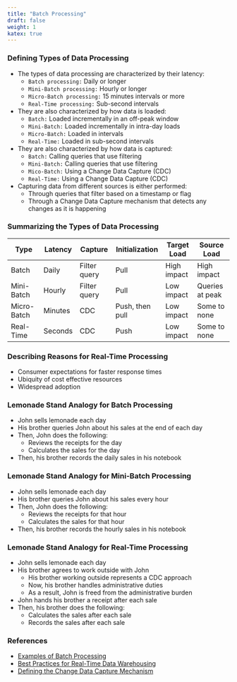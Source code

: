 ```yaml
---
title: "Batch Processing"
draft: false
weight: 1
katex: true
---
```


### Defining Types of Data Processing
- The types of data processing are characterized by their latency:
	- `Batch processing:` Daily or longer
	- `Mini-Batch processing:` Hourly or longer
	- `Micro-Batch processing:` $15$ minutes intervals or more
	- `Real-Time processing:` Sub-second intervals
- They are also characterized by how data is loaded:
	- `Batch:` Loaded incrementally in an off-peak window
	- `Mini-Batch:` Loaded incrementally in intra-day loads
	- `Micro-Batch:` Loaded in intervals
	- `Real-Time:` Loaded in sub-second intervals
- They are also characterized by how data is captured:
	- `Batch:` Calling queries that use filtering
	- `Mini-Batch:` Calling queries that use filtering
	- `Mico-Batch:` Using a Change Data Capture (CDC)
	- `Real-Time:` Using a Change Data Capture (CDC)
- Capturing data from different sources is either performed:
	- Through queries that filter based on a timestamp or flag
	- Through a Change Data Capture mechanism that detects any changes as it is happening

### Summarizing the Types of Data Processing

| **Type**    | **Latency** | **Capture**  | **Initialization** | **Target Load** | **Source Load** |
| ----------- | ----------- | ------------ | ------------------ | --------------- | --------------- |
| Batch       | Daily       | Filter query | Pull               | High impact     | High impact     |
| Mini-Batch  | Hourly      | Filter query | Pull               | Low impact      | Queries at peak |
| Micro-Batch | Minutes     | CDC          | Push, then pull    | Low impact      | Some to none    |
| Real-Time   | Seconds     | CDC          | Push               | Low impact      | Some to none    |

### Describing Reasons for Real-Time Processing
- Consumer expectations for faster response times
- Ubiquity of cost effective resources
- Widespread adoption

### Lemonade Stand Analogy for Batch Processing
- John sells lemonade each day
- His brother queries John about his sales at the end of each day
- Then, John does the following:
	- Reviews the receipts for the day
	- Calculates the sales for the day
- Then, his brother records the daily sales in his notebook

### Lemonade Stand Analogy for Mini-Batch Processing
- John sells lemonade each day
- His brother queries John about his sales every hour
- Then, John does the following:
	- Reviews the receipts for that hour
	- Calculates the sales for that hour
- Then, his brother records the hourly sales in his notebook

### Lemonade Stand Analogy for Real-Time Processing
- John sells lemonade each day
- His brother agrees to work outside with John
	- His brother working outside represents a CDC approach
	- Now, his brother handles administrative duties
	- As a result, John is freed from the administrative burden
- John hands his brother a receipt after each sale
- Then, his brother does the following:
	- Calculates the sales after each sale
	- Records the sales after each sale

### References
- [Examples of Batch Processing](https://dbvisit.com/blog/real-time-vs-batch)
- [Best Practices for Real-Time Data Warehousing](http://www.oracle.com/us/products/middleware/data-integration/realtime-data-warehousing-bp-2167237.pdf)
- [Defining the Change Data Capture Mechanism](https://www.stitchdata.com/resources/change-data-capture/)
